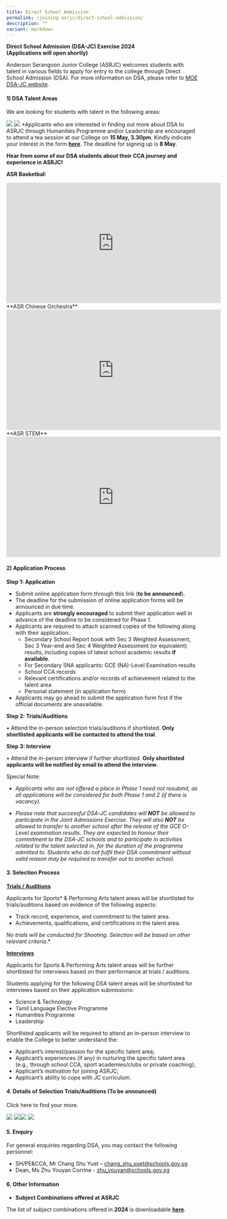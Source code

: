 ```yaml
---
title: Direct School Admission
permalink: /joining-asrjc/direct-school-admission/
description: ""
variant: markdown
---
```

**Direct School Admission (DSA-JC) Exercise 2024  
(Applications will open shortly)**

Anderson Serangoon Junior College (ASRJC) welcomes students with talent in various fields to apply for entry to the college through Direct School Admission (DSA). For more information on DSA, please refer to [MOE DSA-JC website](about:blank).

#### 1) DSA Talent Areas


We are looking for students with talent in the following areas:

![](/images/newdsatalentarea1b.png)
![](/images/newdsatalentarea2d.png)
*Applicants who are interested in finding out more about DSA to ASRJC through Humanities Programme and/or Leadership are encouraged to attend a tea session at our College on **15 May, 3.30pm**. 
Kindly indicate your interest in the form **[here](https://go.gov.sg/asrdsatea2024)**.
The deadline for signing up is **8 May**.
	 
	 
	 
**Hear from some of our DSA students about their CCA journey and experience in ASRJC!**

**ASR Basketbal**l
<iframe allowfullscreen="" allow="accelerometer; autoplay; clipboard-write; encrypted-media; gyroscope; picture-in-picture; web-share" frameborder="0" title="YouTube video player" src="https://www.youtube.com/embed/eqW6CyNXKtw?si=DxnOZIvqz5nE2Hsm" height="315" width="560"></iframe>
**ASR Chinese Orchestra**
<iframe allowfullscreen="" allow="accelerometer; autoplay; clipboard-write; encrypted-media; gyroscope; picture-in-picture; web-share" frameborder="0" title="YouTube video player" src="https://www.youtube.com/embed/RcIvI2Hq4LI?si=gip735TmRxldRwzM" height="315" width="560"></iframe>
**ASR STEM**
<iframe allowfullscreen="" allow="accelerometer; autoplay; clipboard-write; encrypted-media; gyroscope; picture-in-picture; web-share" frameborder="0" title="YouTube video player" src="https://www.youtube.com/embed/1MkEvnvvVrM?si=NvSRfCpsZda8nSDO" height="315" width="560"></iframe>



#### 2)	Application Process 


**Step 1: Application**

*   Submit online application form through this link (**to be announced**). 
*   The deadline for the submission of online application forms will be announced in due time. 
*   Applicants are **strongly encouraged** to submit their application well in advance of the deadline to be considered for Phase 1. 
*   Applicants are required to attach scanned copies of the following along with their application:
	* Secondary School Report book with Sec 3 Weighted Assessment, Sec 3 Year-end and Sec 4 Weighted Assessment (or equivalent) results, including copies of latest school academic results **if available**.
	* For Secondary 5NA applicants: GCE (NA)-Level Examination results
	* School CCA records
	* Relevant certifications and/or records of achievement related to the talent area
	* Personal statement (in application form) 
* Applicants may go ahead to submit the application form first if the official documents are unavailable.



**Step 2: Trials/Auditions** 

•	Attend the in-person selection trials/auditions if shortlisted. **Only shortlisted applicants will be contacted to attend the trial**. 

**Step 3: Interview** 

•	Attend the in-person interview if further shortlisted. **Only shortlisted applicants will be notified by email to attend the interview**. 

Special Note:

* *Applicants who are not offered a place in Phase 1 need not resubmit, as all applications will be considered for both Phase 1 and 2 (if there is vacancy).*

* *Please note that successful DSA-JC candidates will **NOT** be allowed to participate in the Joint Admissions Exercise. They will also **NOT** be allowed to transfer to another school after the release of the GCE O-Level examination results. They are expected to honour their commitment to the DSA-JC schools and to participate in activities related to the talent selected in, for the duration of the programme admitted to. Students who do not fulfil their DSA commitment without valid reason may be required to transfer out to another school.*


#### 3. Selection Process

**<u>Trials / Auditions</u>**

Applicants for Sports\* &amp; Performing Arts talent areas will be shortlisted for trials/auditions based on evidence of the following aspects:

*   Track record, experience, and commitment to the talent area.
*   Achievements, qualifications, and certifications in the talent area.

*No trials will be conducted for Shooting. Selection will be based on other relevant criteria*.*

**<u>Interviews</u>**

Applicants for Sports &amp; Performing Arts talent areas will be further shortlisted for interviews based on their performance at trials / auditions.

Students applying for the following DSA talent areas will be shortlisted for interviews based on their application submissions:

*   Science &amp; Technology
*   Tamil Language Elective Programme
*   Humanities Programme
*   Leadership

Shortlisted applicants will be required to attend an in-person interview to enable the College to better understand the:

*   Applicant’s interest/passion for the specific talent area;
*   Applicant’s experiences (if any) in nurturing the specific talent area (e.g., through school CCA, sport academies/clubs or private coaching);
*   Applicant’s motivation for joining ASRJC;
*   Applicant’s ability to cope with JC curriculum.

#### 4.  Details of Selection Trials/Auditions (To be announced)

Click here to find your more.

![](/images/Images%20for%20DSA%20Talent%20Areas/sports_schedule.png)
![](/images/Images%20for%20DSA%20Talent%20Areas/PA_schedule.png)![](/images/Images%20for%20DSA%20Talent%20Areas/clubsocieties_schedule.png)
![](/images/Images%20for%20DSA%20Talent%20Areas/Leadership_schedule.png)


#### 5.  Enquiry
    
For general enquiries regarding DSA, you may contact the following personnel:

*   SH/PE&amp;CCA, Mr Chang Shu Yuet – chang_shu_yuet@schools.gov.sg
*   Dean, Ms Zhu Youyan Corrine - zhu_youyan@schools.gov.sg

#### 6.  Other Information

*   **Subject Combinations offered at ASRJC**

The list of subject combinations offered in **2024** is downloadable **[here](https://www.asrjc.moe.edu.sg/files/Subject_Combination_List_2024.pdf)**.